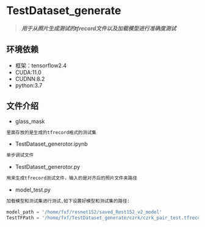 # TestDataset_generate
>***用于从照片生成测试的tfrecord文件以及加载模型进行准确度测试***
## 环境依赖
  - 框架：tensorflow2.4
  - CUDA:11.0
  - CUDNN:8.2
  - python:3.7
## 文件介绍
- glass_mask
```bash
里面存放的是生成的tfrecord格式的测试集
```
- TestDataset_generotor.ipynb
```bash
单步调试文件
```
- TestDataset_generotor.py
```bash
用来生成tfrecord测试文件，输入的是对齐后的照片文件夹路径
```
- model_test.py
```bash
加载模型和测试集进行测试,如下设置好模型和测试集的路径:
```
```python
model_path = '/home/fxf/resnet152/saved_Rest152_v2_model'
TestTFPath = '/home/fxf/TestDataset_generate/czrk/czrk_pair_test.tfrecord'
```
